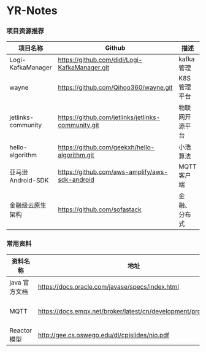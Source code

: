 # YR-Notes



### 项目资源推荐

| 项目名称           | Github                                             | 描述           |
| ------------------ | -------------------------------------------------- | -------------- |
| Logi-KafkaManager  | https://github.com/didi/Logi-KafkaManager.git      | kafka管理      |
| wayne              | https://github.com/Qihoo360/wayne.git              | K8S管理平台    |
| jetlinks-community | https://github.com/jetlinks/jetlinks-community.git | 物联网开源平台 |
| hello-algorithm    | https://github.com/geekxh/hello-algorithm.git      | 小浩算法       |
| 亚马逊Android-SDK  | https://github.com/aws-amplify/aws-sdk-android     | MQTT 客户端    |
| 金融级云原生架构   | https://github.com/sofastack                       | 金融、分布式   |



###  常用资料

| 资料名称      | 地址                                                         | 描述        |
| ------------- | ------------------------------------------------------------ | ----------- |
| java 官方文档 | https://docs.oracle.com/javase/specs/index.html              | java，jvm   |
| MQTT          | https://docs.emqx.net/broker/latest/cn/development/protocol.html | EMQ协议介绍 |
| Reactor模型   | http://gee.cs.oswego.edu/dl/cpjslides/nio.pdf                | Doug Lea    |


